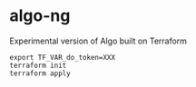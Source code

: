 # algo-ng
Experimental version of Algo built on Terraform

```
export TF_VAR_do_token=XXX
terraform init
terraform apply
```
